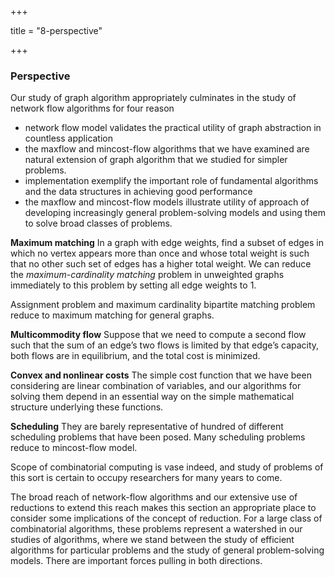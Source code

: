 +++

title = "8-perspective"

+++

### Perspective

Our study of graph algorithm appropriately culminates in the study of network flow algorithms for four reason

- network flow model validates the practical utility of graph abstraction in countless application
- the maxflow and mincost-flow algorithms that we have examined are natural extension of graph algorithm that we studied for simpler problems.
- implementation exemplify the important role of fundamental algorithms and the data structures in achieving good performance
- the maxflow and mincost-flow models illustrate utility of approach of developing increasingly general problem-solving models and using them to solve broad classes of problems.

**Maximum matching** In a graph with edge weights, find a subset of edges in which no vertex appears more than once and whose total weight is such that no other such set of edges has a higher total weight. We can reduce the *maximum-cardinality matching* problem in unweighted graphs immediately to this problem by setting all edge weights to 1.

Assignment problem and maximum cardinality bipartite matching problem reduce to maximum matching for general graphs.

**Multicommodity flow** Suppose that we need to compute a second flow such that the sum of an edge’s two flows is limited by that edge’s capacity, both flows are in equilibrium, and the total cost is minimized.

**Convex and nonlinear costs** The simple cost function that we have been considering are linear combination of variables, and our algorithms for solving them depend in an essential way on the simple mathematical structure underlying these functions.

**Scheduling** They are barely representative of hundred of different scheduling problems that have been posed. Many scheduling problems reduce to mincost-flow model.

Scope of combinatorial computing is vase indeed, and study of problems of this sort is certain to occupy researchers for many years to come.

The broad reach of network-flow algorithms and our extensive use of reductions to extend this reach makes this section an appropriate place to consider some implications of the concept of reduction. For a large class of combinatorial algorithms, these problems represent a watershed in our studies of algorithms, where we stand between the study of efficient algorithms for particular problems and the study of general problem-solving models. There are important forces pulling in both directions.

